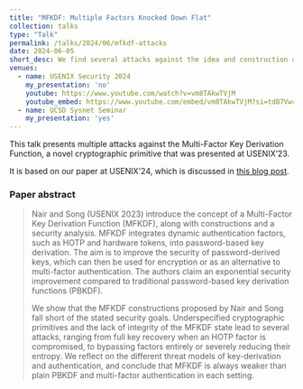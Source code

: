 ```yaml
---
title: "MFKDF: Multiple Factors Knocked Down Flat"
collection: talks
type: "Talk"
permalink: /talks/2024/06/mfkdf-attacks
date: 2024-06-05
short_desc: We find several attacks against the idea and construction of Multi-Factor Key Derivation Function (MFKDF) that was introduced by Nair and Song at USENIX 2023.
venues:
  - name: USENIX Security 2024
    my_presentation: 'no'
    youtube: https://www.youtube.com/watch?v=vm8TAkwTVjM
    youtube_embed: https://www.youtube.com/embed/vm8TAkwTVjM?si=tdB7VwcbyGnI3ScF
  - name: UCSD Sysnet Seminar
    my_presentation: 'yes'
---
```


This talk presents multiple attacks against the Multi-Factor Key Derivation Function, a novel cryptographic primitive that was presented at USENIX’23.

It is based on our paper at USENIX'24, which is discussed in [this blog post](/posts/2024/08/mfkdf).

### Paper abstract

> Nair and Song (USENIX 2023) introduce the concept of a Multi-Factor Key Derivation Function (MFKDF), along with constructions and a security analysis. MFKDF integrates dynamic authentication factors, such as HOTP and hardware tokens, into password-based key derivation. The aim is to improve the security of password-derived keys, which can then be used for encryption or as an alternative to multi-factor authentication. The authors claim an exponential security improvement compared to traditional password-based key derivation functions (PBKDF).
> 
> We show that the MFKDF constructions proposed by Nair and Song fall short of the stated security goals. Underspecified cryptographic primitives and the lack of integrity of the MFKDF state lead to several attacks, ranging from full key recovery when an HOTP factor is compromised, to bypassing factors entirely or severely reducing their entropy. We reflect on the different threat models of key-derivation and authentication, and conclude that MFKDF is always weaker than plain PBKDF and multi-factor authentication in each setting.
